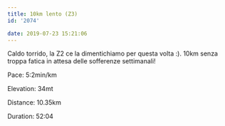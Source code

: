 ```yaml
---
title: 10km lento (Z3)
id: '2074'

date: 2019-07-23 15:21:06
---
```


Caldo torrido, la Z2 ce la dimentichiamo per questa volta :). 10km senza troppa fatica in attesa delle sofferenze settimanali!

Pace: 5:2min/km

Elevation: 34mt

Distance: 10.35km

Duration: 52:04

<!-- ![image](/images/2021/08/20190723-activity-map_hu8171864bae1bf584d5c84ef24542c97d_68070_700x0_resize_box_3.png) -->
